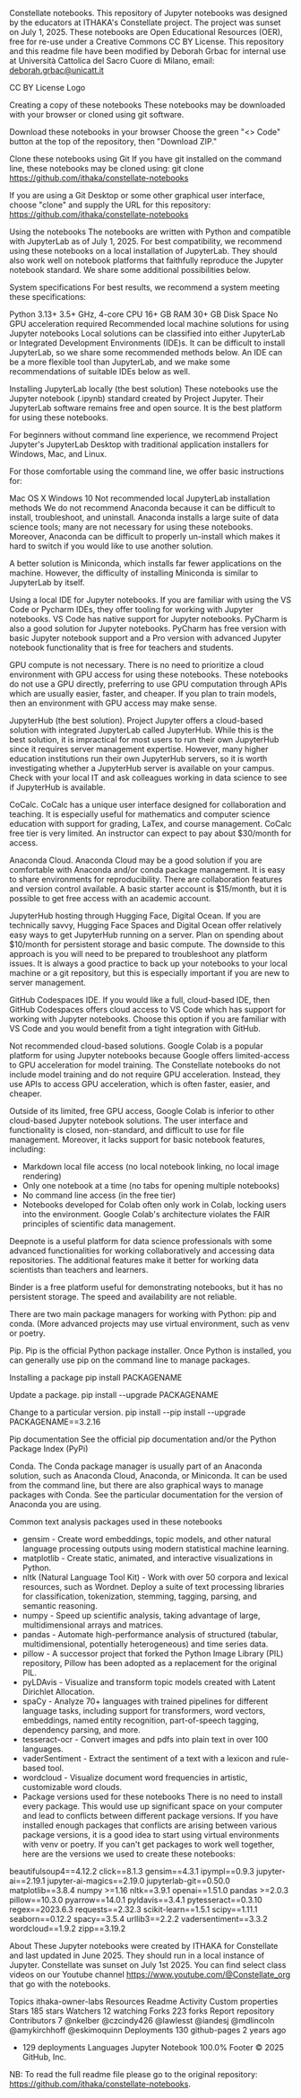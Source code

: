 Constellate notebooks.
This repository of Jupyter notebooks was designed by the educators at ITHAKA's Constellate project. The project was sunset on July 1, 2025. These notebooks are Open Educational Resources (OER), free for re-use under a Creative Commons CC BY License.
This repository and this readme file have been modified by Deborah Grbac for internal use at Università Cattolica del Sacro Cuore di Milano, email: deborah.grbac@unicatt.it

CC BY License Logo

Creating a copy of these notebooks
These notebooks may be downloaded with your browser or cloned using git software.

Download these notebooks in your browser
Choose the green "<> Code" button at the top of the repository, then "Download ZIP."

Clone these notebooks using Git
If you have git installed on the command line, these notebooks may be cloned using: git clone https://github.com/ithaka/constellate-notebooks

If you are using a Git Desktop or some other graphical user interface, choose "clone" and supply the URL for this repository: https://github.com/ithaka/constellate-notebooks

Using the notebooks
The notebooks are written with Python and compatible with JupyterLab as of July 1, 2025. For best compatibility, we recommend using these notebooks on a local installation of JupyterLab. They should also work well on notebook platforms that faithfully reproduce the Jupyter notebook standard. We share some additional possibilities below.

System specifications
For best results, we recommend a system meeting these specifications:

Python 3.13+
3.5+ GHz, 4-core CPU
16+ GB RAM
30+ GB Disk Space
No GPU acceleration required
Recommended local machine solutions for using Jupyter notebooks
Local solutions can be classified into either JupyterLab or Integrated Development Environments (IDE)s. It can be difficult to install JupyterLab, so we share some recommended methods below. An IDE can be a more flexible tool than JupyterLab, and we make some recommendations of suitable IDEs below as well.

Installing JupyterLab locally (the best solution)
These notebooks use the Jupyter notebook (.ipynb) standard created by Project Jupyter. Their JupyterLab software remains free and open source. It is the best platform for using these notebooks.

For beginners without command line experience, we recommend Project Jupyter's JupyterLab Desktop with traditional application installers for Windows, Mac, and Linux.

For those comfortable using the command line, we offer basic instructions for:

Mac OS X
Windows 10
Not recommended local JupyterLab installation methods
We do not recommend Anaconda because it can be difficult to install, troubleshoot, and uninstall. Anaconda installs a large suite of data science tools; many are not necessary for using these notebooks. Moreover, Anaconda can be difficult to properly un-install which makes it hard to switch if you would like to use another solution.

A better solution is Miniconda, which installs far fewer applications on the machine. However, the difficulty of installing Miniconda is similar to JupyterLab by itself.

Using a local IDE for Jupyter notebooks.
If you are familiar with using the VS Code or Pycharm IDEs, they offer tooling for working with Jupyter notebooks. VS Code has native support for Jupyter notebooks. PyCharm is also a good solution for Jupyter notebooks. PyCharm has free version with basic Jupyter notebook support and a Pro version with advanced Jupyter notebook functionality that is free for teachers and students.

GPU compute is not necessary.
There is no need to prioritize a cloud environment with GPU access for using these notebooks. These notebooks do not use a GPU directly, preferring to use GPU computation through APIs which are usually easier, faster, and cheaper. If you plan to train models, then an environment with GPU access may make sense.

JupyterHub (the best solution).
Project Jupyter offers a cloud-based solution with integrated JupyterLab called JupyterHub. While this is the best solution, it is impractical for most users to run their own JupyterHub since it requires server management expertise. However, many higher education institutions run their own JupyterHub servers, so it is worth investigating whether a JupyterHub server is available on your campus. Check with your local IT and ask colleagues working in data science to see if JupyterHub is available.

CoCalc.
CoCalc has a unique user interface designed for collaboration and teaching. It is especially useful for mathematics and computer science education with support for grading, LaTex, and course management. CoCalc free tier is very limited. An instructor can expect to pay about $30/month for access.

Anaconda Cloud.
Anaconda Cloud may be a good solution if you are comfortable with Anaconda and/or conda package management. It is easy to share environments for reproducibility. There are collaboration features and version control available. A basic starter account is $15/month, but it is possible to get free access with an academic account.

JupyterHub hosting through Hugging Face, Digital Ocean.
If you are technically savvy, Hugging Face Spaces and Digital Ocean offer relatively easy ways to get JupyterHub running on a server. Plan on spending about $10/month for persistent storage and basic compute. The downside to this approach is you will need to be prepared to troubleshoot any platform issues. It is always a good practice to back up your notebooks to your local machine or a git repository, but this is especially important if you are new to server management.

GitHub Codespaces IDE.
If you would like a full, cloud-based IDE, then GitHub Codespaces offers cloud access to VS Code which has support for working with Jupyter notebooks. Choose this option if you are familiar with VS Code and you would benefit from a tight integration with GitHub.

Not recommended cloud-based solutions.
Google Colab is a popular platform for using Jupyter notebooks because Google offers limited-access to GPU acceleration for model training. The Constellate notebooks do not include model training and do not require GPU acceleration. Instead, they use APIs to access GPU acceleration, which is often faster, easier, and cheaper.

Outside of its limited, free GPU access, Google Colab is inferior to other cloud-based Jupyter notebook solutions. The user interface and functionality is closed, non-standard, and difficult to use for file management. Moreover, it lacks support for basic notebook features, including:

* Markdown local file access (no local notebook linking, no local image rendering)
* Only one notebook at a time (no tabs for opening multiple notebooks)
* No command line access (in the free tier)
* Notebooks developed for Colab often only work in Colab, locking users into the environment. Google Colab's architecture violates the FAIR principles of scientific data management.

Deepnote is a useful platform for data science professionals with some advanced functionalities for working collaboratively and accessing data repositories. The additional features make it better for working data scientists than teachers and learners.

Binder is a free platform useful for demonstrating notebooks, but it has no persistent storage. The speed and availability are not reliable.

There are two main package managers for working with Python: pip and conda. (More advanced projects may use virtual environment, such as venv or poetry.

Pip.
Pip is the official Python package installer. Once Python is installed, you can generally use pip on the command line to manage packages.

Installing a package
pip install PACKAGENAME

Update a package.
pip install --upgrade PACKAGENAME

Change to a particular version.
pip install --pip install --upgrade PACKAGENAME==3.2.16

Pip documentation
See the official pip documentation and/or the Python Package Index (PyPi)

Conda.
The Conda package manager is usually part of an Anaconda solution, such as Anaconda Cloud, Anaconda, or Miniconda. It can be used from the command line, but there are also graphical ways to manage packages with Conda. See the particular documentation for the version of Anaconda you are using.

Common text analysis packages used in these notebooks
* gensim - Create word embeddings, topic models, and other natural language processing outputs using modern statistical machine learning.
* matplotlib - Create static, animated, and interactive visualizations in Python.
* nltk (Natural Language Tool Kit) - Work with over 50 corpora and lexical resources, such as Wordnet. Deploy a suite of text processing libraries for classification, tokenization, stemming, tagging, parsing, and semantic reasoning.
* numpy - Speed up scientific analysis, taking advantage of large, multidimensional arrays and matrices.
* pandas - Automate high-performance analysis of structured (tabular, multidimensional, potentially heterogeneous) and time series data.
* pillow - A successor project that forked the Python Image Library (PIL) repository, Pillow has been adopted as a replacement for the original PIL.
* pyLDAvis - Visualize and transform topic models created with Latent Dirichlet Allocation.
* spaCy - Analyze 70+ languages with trained pipelines for different language tasks, including support for transformers, word vectors, embeddings, named entity recognition, part-of-speech tagging, dependency parsing, and more.
* tesseract-ocr - Convert images and pdfs into plain text in over 100 languages.
* vaderSentiment - Extract the sentiment of a text with a lexicon and rule-based tool.
* wordcloud - Visualize document word frequencies in artistic, customizable word clouds.
* Package versions used for these notebooks
  There is no need to install every package. This would use up significant space on your computer and lead to conflicts between different package versions. If you have installed enough packages that conflicts are arising between various package versions, it is a good idea to start using virtual environments with venv or poetry. If you can't get packages to work well together, here are the versions we used to create these notebooks:

beautifulsoup4==4.12.2 click==8.1.3 gensim==4.3.1 ipympl==0.9.3 jupyter-ai==2.19.1 jupyter-ai-magics==2.19.0 jupyterlab-git==0.50.0 matplotlib==3.8.4 numpy >=1.16 nltk==3.9.1 openai==1.51.0 pandas >=2.0.3 pillow==10.3.0 pyarrow==14.0.1 pyldavis==3.4.1 pytesseract==0.3.10 regex==2023.6.3 requests==2.32.3 scikit-learn==1.5.1 scipy==1.11.1 seaborn==0.12.2 spacy==3.5.4 urllib3==2.2.2 vadersentiment==3.3.2 wordcloud==1.9.2 zipp==3.19.2

About
These Jupyter notebooks were created by ITHAKA for Constellate and last updated in June 2025. They should run in a local instance of Jupyter. Constellate was sunset on July 1st 2025. You can find select class videos on our Youtube channel https://www.youtube.com/@Constellate_org that go with the notebooks.

Topics
ithaka-owner-labs
Resources
 Readme
 Activity
 Custom properties
Stars
 185 stars
Watchers
 12 watching
Forks
 223 forks
Report repository
Contributors
7
@nkelber
@czcindy426
@lawlesst
@iandesj
@mdlincoln
@amykirchhoff
@eskimoquinn
Deployments
130
 github-pages 2 years ago
+ 129 deployments
Languages
Jupyter Notebook
100.0%
Footer
© 2025 GitHub, Inc.

NB: To read the full readme file please go to the original repository: https://github.com/ithaka/constellate-notebooks.
